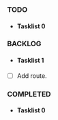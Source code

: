 ### TODO

- #### Tasklist 0

### BACKLOG

- #### Tasklist 1
- [ ] Add route.

### COMPLETED

- #### Tasklist 0
